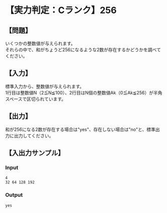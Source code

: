 # 【実力判定：Cランク】256

## 【問題】
いくつかの整数値が与えられます。  
それらの中で、和がちょうど256になるような2数が存在するかどうかを調べてください。

## 【入力】
標準入力から、整数値が与えられます。  
1行目は整数値N（2≦N≦100）、2行目はN個の整数値Ak（0≦Ak≦256）が半角スペースで区切られています。

## 【出力】
和が256になる2数が存在する場合は"yes"、存在しない場合は"no"と、標準出力に出力してください。

## 【入出力サンプル】
### Input
```
4
32 64 128 192
```

### Output
```
yes
```
